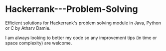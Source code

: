 # Hackerrank---Problem-Solving
Efficient solutions for Hackerrank's problem solving module in Java, Python or C by Atharv Damle.

I am always looking to better my code so any improvement tips (in time or space complexity) are welcome.
